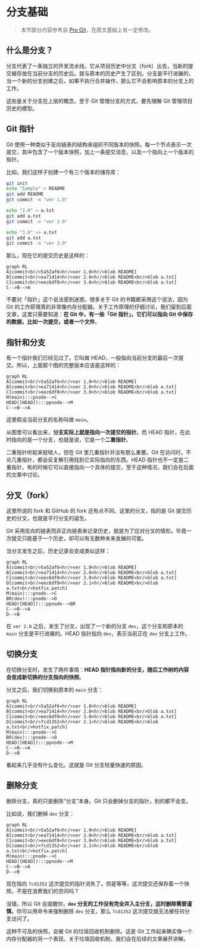 # 分支基础

> 本节部分内容参考自 [Pro Git](https://git-scm.com/book/zh/v2/Git-%E5%88%86%E6%94%AF-%E5%88%86%E6%94%AF%E7%AE%80%E4%BB%8B)，在原文基础上有一定修改。

## 什么是分支？

分支代表了一条独立的开发流水线，它从项目历史中分叉（fork）出去，当新的提交被存放在当前分支的历史后。就与原本的历史产生了区别。分支是平行进展的，当一个新的分支创建之后，如果不执行合并操作，那么它不会影响原本的分支上的工作。

这些是关于分支在上层的概念。至于 Git 管理分支的方式，要先理解 Git 管理项目历史的模型。

## Git 指针

Git 使用一种类似于反向链表的结构来组织不同版本的快照。每一个节点表示一次提交，其中包含了一个版本快照，加上一条提交消息，以及一个指向上一个版本的指针。

比如，我们这样子创建一个有三个版本的储存库：

```bash
git init
echo "Sample" > README
git add README
git commit -m "ver 1.0"

echo "2.0" > a.txt
git add a.txt
git commit -m "ver 2.0"

echo "3.0" >> a.txt
git add a.txt
git commit -m "ver 3.0"
```

那么，现在它的提交历史是这样的：

```mermaid
graph RL
A[commit<br/>5a52af6<hr/>ver 1.0<hr/>blob README]
B[commit<br/>ea71414<hr/>ver 2.0<hr/>blob README<br/>blob a.txt]
C[commit<br/>eec6df0<hr/>ver 3.0<hr/>blob README<br/>blob a.txt]
C-->B-->A
```

不要对「指针」这个说法感到迷惑。很多关于 Git 的书籍都采用这个说法，因为 Git 的工作原理真的非常像内存分配器。关于工作原理的仔细讨论，我们留到后面文章，这里只需要知道：**在 Git 中，有一些「Git 指针」，它们可以指向 Git 中保存的数据，比如一次提交，或者一个文件**。

## 指针和分支

有一个指针我们已经见过了。它叫做 HEAD，一般指向当前分支的最后一次提交。所以，上面那个图的完整版本应该是这样的：

```mermaid
graph RL
A[commit<br/>5a52af6<hr/>ver 1.0<hr/>blob README]
B[commit<br/>ea71414<hr/>ver 2.0<hr/>blob README<br/>blob a.txt]
C[commit<br/>eec6df0<hr/>ver 3.0<hr/>blob README<br/>blob a.txt]
M(main):::pnode-->C
HEAD([HEAD]):::ppnode-->M
C-->B-->A
```

这里假设当前分支的名称叫做 `main`。

从图里可以看出来，**分支实际上就是指向一次提交的指针**。而 HEAD 指针，在此时指向的是一个分支，也就是说，它是一个**二重指针**。

二重指针听起来挺唬人，但在 Git 里几重指针并没有那么重要。Git 在访问时，不论几重指针，都会反复解引用找到它实际指向的东西。HEAD 指针也不一定是二重指针，有的时候它可以直接指向一个具体的提交，至于这种情况，我们会在后面的文章中讨论。

## 分叉（fork）

这里所说的 fork 和 GitHub 的 fork 还有点不同。这里的分叉，指的是 Git 提交历史的分叉，也就是平行分支的诞生。

Git 采用反向的链表而非正向链表来记录历史，就是为了应对分叉的情形。毕竟一次提交只能基于一个历史，却可以有无数种未来发展的可能。

当分叉发生之后，历史记录会变成类似这样：

```mermaid
graph RL
A[commit<br/>5a52af6<hr/>ver 1.0<hr/>blob README]
B[commit<br/>ea71414<hr/>ver 2.0<hr/>blob README<br/>blob a.txt]
C[commit<br/>eec6df0<hr/>ver 3.0<hr/>blob README<br/>blob a.txt]
D[commit<br/>eec6df0<hr/>ver 2.1<hr/>blob README<br/>blob a.txt<br/>hotfix.patch]
M(main):::pnode-->C
BR(dev):::pnode-->D
HEAD([HEAD]):::ppnode-->BR
C-->B-->A
D-->B
```

在 `ver 2.0` 之后，发生了分叉，出现了一个新的分支 `dev`，这个分支和原本的 `main` 分支是平行进展的。HEAD 指针指向 `dev`，表示当前正在 `dev` 分支上工作。

## 切换分支

在切换分支时，发生了两件事情：**HEAD 指针指向新的分支，随后工作树的内容会变成新切换的分支指向的快照**。

分叉之后，我们切换到原本的 `main` 分支：

```mermaid
graph RL
A[commit<br/>5a52af6<hr/>ver 1.0<hr/>blob README]
B[commit<br/>ea71414<hr/>ver 2.0<hr/>blob README<br/>blob a.txt]
C[commit<br/>eec6df0<hr/>ver 3.0<hr/>blob README<br/>blob a.txt]
D[commit<br/>7cd1352<hr/>ver 2.1<hr/>blob README<br/>blob a.txt<br/>hotfix.patch]
M(main):::pnode-->C
BR(dev):::pnode-->D
HEAD([HEAD]):::ppnode-->M
C-->B-->A
D-->B
```

看起来几乎没有什么变化。这就是 Git 分支轻量快速的原因。

## 删除分支

删除分支，真的只是删除“分支”本身。Git 只会删掉分支的指针，别的都不会变。

比如说，我们删掉 `dev` 分支：

```mermaid
graph RL
A[commit<br/>5a52af6<hr/>ver 1.0<hr/>blob README]
B[commit<br/>ea71414<hr/>ver 2.0<hr/>blob README<br/>blob a.txt]
C[commit<br/>eec6df0<hr/>ver 3.0<hr/>blob README<br/>blob a.txt]
D[commit<br/>7cd1352<hr/>ver 2.1<hr/>blob README<br/>blob a.txt<br/>hotfix.patch]
M(main):::pnode-->C
HEAD([HEAD]):::ppnode-->M
C-->B-->A
D-->B
```

现在指向 `7cd1352` 这次提交的指针消失了。但是等等，这次提交还保存着一个快照，不是在浪费我们的空间吗？

没错。所以 Git 会提醒你，**`dev` 分支的工作没有完全并入主分支，这时删除需要谨慎**。你可以用命令来强制删除 `dev` 分支，那么 `7cd1352` 这次提交就无法被任何分支访问了。

这种不可及的快照，会被 Git 的垃圾回收机制删除。这是 Git 工作起来确实像一个内存分配器的另一个表现。关于垃圾回收机制，我们会在后续的文章展开讲解。